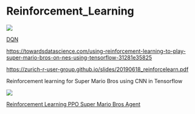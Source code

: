 # Reinforcement_Learning
![](https://github.com/LuchaoQi/Reinforcement_Learning/blob/master/demo.gif?raw=True)



[DQN](https://github.com/sebastianheinz/super-mario-reinforcement-learning)

https://towardsdatascience.com/using-reinforcement-learning-to-play-super-mario-bros-on-nes-using-tensorflow-31281e35825

https://zurich-r-user-group.github.io/slides/20190618_reinforcelearn.pdf

Reinforcement learning for Super Mario Bros using CNN in Tensorflow



![](https://github.com/LuchaoQi/Reinforcement_Learning/blob/master/super-mario-reinforcement-learning/videos/1587340218.7419407/openaigym.video.0.22196.video000000.gif?raw=True)


[Reinforcement Learning PPO Super Mario Bros Agent](https://github.com/nemanja-m/super-mario-agent)
